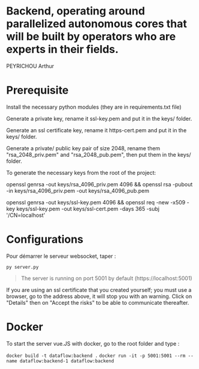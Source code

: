 Backend, operating around parallelized autonomous cores that will be built by
operators who are experts in their fields.
=============================================================

PEYRICHOU Arthur

Prerequisite
=============

Install the necessary python modules (they are in requirements.txt file)

Generate a private key, rename it ssl-key.pem and put it in the keys/ folder.

Generate an ssl certificate key, rename it https-cert.pem and put it in the keys/ folder.

Generate a private/ public key pair of size 2048, rename them "rsa_2048_priv.pem" and "rsa_2048_pub.pem", then put them in the keys/ folder.


To generate the necessary keys from the root of the project:

openssl genrsa -out keys/rsa_4096_priv.pem 4096 && openssl rsa -pubout -in keys/rsa_4096_priv.pem -out keys/rsa_4096_pub.pem

openssl genrsa -out keys/ssl-key.pem 4096 && openssl req -new -x509 -key keys/ssl-key.pem -out keys/ssl-cert.pem -days 365 -subj '/CN=localhost'


Configurations
=============

Pour démarrer le serveur websocket, taper :

`py server.py`

> The server is running on port 5001 by default (https://localhost:5001)

If you are using an ssl certificate that you created yourself; you must use a browser, go to the address above, it will stop you with an warning. Click on "Details" then on "Accept the risks" to be able to communicate thereafter.

Docker
=============

To start the server vue.JS with docker, go to the root folder and type :

`docker build -t dataflow:backend .`
`docker run -it -p 5001:5001 --rm --name dataflow:backend-1 dataflow:backend`

